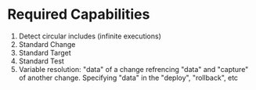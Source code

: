 # Required Capabilities
1. Detect circular includes (infinite executions)
2. Standard Change
3. Standard Target
4. Standard Test
5. Variable resolution: "data" of a change refrencing "data" and "capture" of another change. Specifying "data" in the "deploy", "rollback", etc
